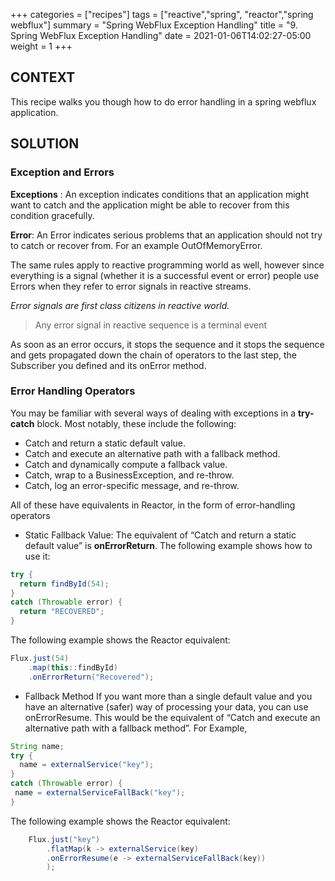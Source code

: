 +++
categories = ["recipes"]
tags = ["reactive","spring", "reactor","spring webflux"]
summary = "Spring WebFlux Exception Handling"
title = "9. Spring WebFlux Exception Handling"
date = 2021-01-06T14:02:27-05:00
weight = 1
+++

## CONTEXT
This recipe walks you though how to do error handling in a spring webflux application.

## SOLUTION

### Exception and Errors
**Exceptions** : An exception indicates conditions that an application might want to catch and the application might be able to recover from this condition gracefully.

**Error**: An Error indicates serious problems that an application should not try to catch or recover from. For an example OutOfMemoryError.

The same rules apply to reactive programming world as well, however since everything is a signal (whether it is a successful event or error) people use Errors when they refer to error signals in reactive streams.

_Error signals are first class citizens in reactive world._
>Any error signal in reactive sequence is a terminal event

As soon as an error occurs, it stops the sequence and  it stops the sequence and gets propagated down the chain of operators to the last step, the Subscriber you defined and its onError method.

### Error Handling Operators
You may be familiar with several ways of dealing with exceptions in a **try-catch** block. Most notably, these include the following:

* Catch and return a static default value.
* Catch and execute an alternative path with a fallback method.
* Catch and dynamically compute a fallback value.
* Catch, wrap to a BusinessException, and re-throw.
* Catch, log an error-specific message, and re-throw. 
  
All of these have equivalents in Reactor, in the form of error-handling operators

* Static Fallback Value:
  The equivalent of “Catch and return a static default value” is **onErrorReturn**. The following example shows how to use it:
 
```java
try {
  return findById(54);
}
catch (Throwable error) {
  return "RECOVERED";
}
```

The following example shows the Reactor equivalent:

```java
Flux.just(54)
    .map(this::findById)
    .onErrorReturn("Recovered");
```
* Fallback Method
  If you want more than a single default value and you have an alternative (safer) way of processing your data, you can use onErrorResume. 
  This would be the equivalent of “Catch and execute an alternative path with a fallback method”. For Example,
```java
String name;
try {
  name = externalService("key");
}
catch (Throwable error) {
 name = externalServiceFallBack("key");
}
```
The following example shows the Reactor equivalent:
```java
    Flux.just("key")
        .flatMap(k -> externalService(key)
        .onErrorResume(e -> externalServiceFallBack(key))
        );
```
 
 